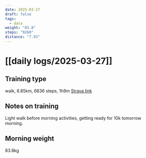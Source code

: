```yaml
---
date: 2025-03-27
draft: false
tags:
  - data
weight: "83.8"
steps: "9260"
distance: "7.93"
---
```

# [[daily logs/2025-03-27]]
## Training type
walk, 6.85km, 6836 steps, 1h9m
[Strava link](https://www.strava.com/activities/13998839600)

## Notes on training
Light walk before morning activities, getting ready for 10k tomorrow morning.

## Morning weight
83.8kg



